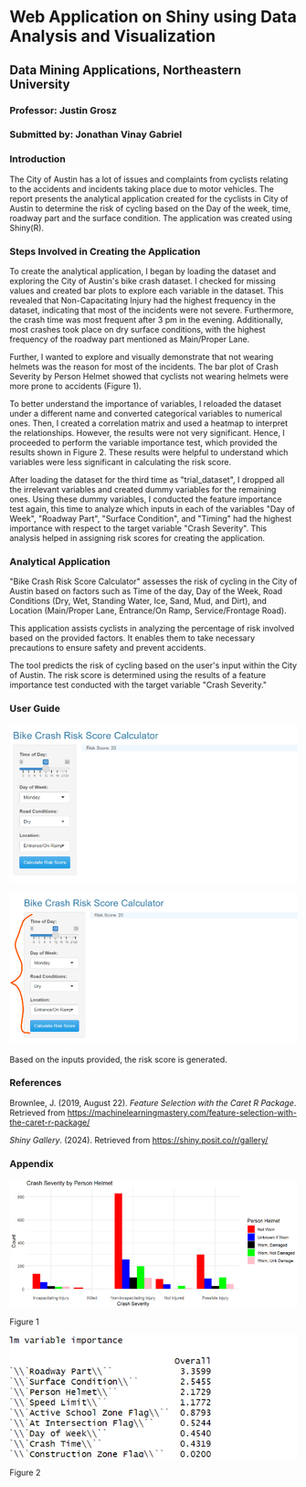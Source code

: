 # Web Application on Shiny using Data Analysis and Visualization

## Data Mining Applications, Northeastern University

### Professor: Justin Grosz

### Submitted by: Jonathan Vinay Gabriel

### Introduction

The City of Austin has a lot of issues and complaints from cyclists relating to the accidents and incidents taking place due to motor vehicles. The report presents the analytical application created for the cyclists in City of Austin to determine the risk of cycling based on the Day of the week, time, roadway part and the surface condition. The application was created using Shiny(R).

### Steps Involved in Creating the Application

To create the analytical application, I began by loading the dataset and exploring the City of Austin's bike crash dataset. I checked for missing values and created bar plots to explore each variable in the dataset. This revealed that Non-Capacitating Injury had the highest frequency in the dataset, indicating that most of the incidents were not severe. Furthermore, the crash time was most frequent after 3 pm in the evening. Additionally, most crashes took place on dry surface conditions, with the highest frequency of the roadway part mentioned as Main/Proper Lane.

Further, I wanted to explore and visually demonstrate that not wearing helmets was the reason for most of the incidents. The bar plot of Crash Severity by Person Helmet showed that cyclists not wearing helmets were more prone to accidents (Figure 1).

To better understand the importance of variables, I reloaded the dataset under a different name and converted categorical variables to numerical ones. Then, I created a correlation matrix and used a heatmap to interpret the relationships. However, the results were not very significant. Hence, I proceeded to perform the variable importance test, which provided the results shown in Figure 2. These results were helpful to understand which variables were less significant in calculating the risk score.

After loading the dataset for the third time as "trial_dataset", I dropped all the irrelevant variables and created dummy variables for the remaining ones. Using these dummy variables, I conducted the feature importance test again, this time to analyze which inputs in each of the variables "Day of Week", "Roadway Part", "Surface Condition", and "Timing" had the highest importance with respect to the target variable "Crash Severity". This analysis helped in assigning risk scores for creating the application.

### Analytical Application

"Bike Crash Risk Score Calculator" assesses the risk of cycling in the City of Austin based on factors such as Time of the day, Day of the Week, Road Conditions (Dry, Wet, Standing Water, Ice, Sand, Mud, and Dirt), and Location (Main/Proper Lane, Entrance/On Ramp, Service/Frontage Road).

This application assists cyclists in analyzing the percentage of risk involved based on the provided factors. It enables them to take necessary precautions to ensure safety and prevent accidents.

The tool predicts the risk of cycling based on the user's input within the City of Austin. The risk score is determined using the results of a feature importance test conducted with the target variable "Crash Severity."

### User Guide

![alt text](https://github.com/gabrieljonathan164/BikeCrash_CyclistSafety_App/blob/main/Picture1.png)

![alt text](https://github.com/gabrieljonathan164/BikeCrash_CyclistSafety_App/blob/main/Picture2.png)

Based on the inputs provided, the risk score is generated.

### References

Brownlee, J. (2019, August 22). *Feature Selection with the Caret R Package*. Retrieved from https://machinelearningmastery.com/feature-selection-with-the-caret-r-package/

*Shiny Gallery*. (2024). Retrieved from https://shiny.posit.co/r/gallery/

### Appendix

![alt text](https://github.com/gabrieljonathan164/BikeCrash_CyclistSafety_App/blob/main/Picture3.png)

Figure 1

![alt text](https://github.com/gabrieljonathan164/BikeCrash_CyclistSafety_App/blob/main/Picture4.png)

Figure 2
